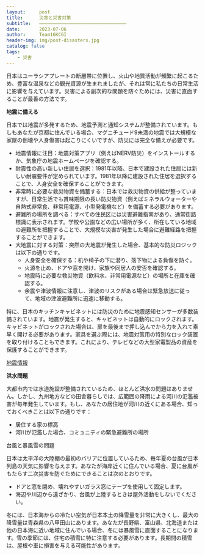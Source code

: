```yaml
---
layout:     post
title:      災害と災害対策
subtitle:   ————————————————————————————————
date:       2023-07-06
author:     Team16KCGI
header-img: img/post-disasters.jpg
catalog: false
tags:
    - 災害
---
```


日本はユーラシアプレートの断層帯に位置し、火山や地質活動が頻繁に起こるため、豊富な温泉などの観光資源が生まれましたが、それは常に私たちの日常生活に影響を与えています。災害による副次的な問題を防ぐためには、災害に直面することが最善の方法です。

**地震に備える**

日本では地震が多発するため、地震予測と通知システムが整備されています。もしもあなたが京都に住んでいる場合、マグニチュード9未満の地震では大規模な家屋の倒壊や人身傷害は起こりにくいですが、防災には完全な備えが必要です。

- 地震情報に注目：地震対策アプリ（例えばNERV防災）をインストールするか、気象庁の地震ホームページを確認する。
- 耐震性の高い新しい住居を選択：1981年以降、日本で建設された住居には新しい耐震要件が定められています。1981年以降に建設された住居を選択することで、人身安全を確保することができます。
- 非常時に必要な救災物資を備蓄する：日本では救災物資の供給が整っていますが、日常生活でも賞味期限の長い防災物資（例えばミネラルウォーターや自熱式非常食、非常用電源、小型発電機など）を備蓄する必要があります。
- 避難所の場所を調べる：すべての住民区には災害避難指南があり、通常街路標識に表示されます。学校や公園などの広い場所が多く、所在している地域の避難所を把握することで、大規模な災害が発生した場合に避難経路を把握することができます。
- 大地震に対する対策：突然の大地震が発生した場合、基本的な防災ロジックは以下の通りです。
    - 人身安全を確保する：机や椅子の下に潜り、落下物による負傷を防ぐ。
    - 火源を止め、ドアや窓を開け、家族や同居人の安否を確認する。
    - 地震時に必要な救災物資（飲料水、非常用電源など）の場所と在庫を確認する。
    - 余震や津波情報に注意し、津波のリスクがある場合は緊急放送に従って、地域の津波避難所に迅速に移動する。

特に、日本のキッチンキャビネットには防災のために地震感知センサーが多数装備されています。地震が発生すると、キャビネットは自動的にロックされます。キャビネットがロックされた場合は、扉を最後まで押し込んでから力を入れて素早く開ける必要があります。家具を選ぶ際には、地震対策用の特別なロック装置を取り付けることもできます。これにより、テレビなどの大型家電製品の資産を保護することができます。

[地震情報](https://www.data.jma.go.jp/multi/quake/index.html?lang=jp)

**洪水問題**

大都市内では水道施設が整備されているため、ほとんど洪水の問題はありません。しかし、九州地方などの田舎暮らしでは、広範囲の降雨による河川の氾濫被害が毎年発生しています。もし、あなたの居住地が河川の近くにある場合、知っておくべきことは以下の通りです：

- 居住する家の標高
- 河川が氾濫した場合、コミュニティの緊急避難所の場所

台風と暴風雪の問題

日本は太平洋の大陸棚の最初のバリアに位置しているため、毎年夏の台風が日本列島の天気に影響を与えます。あなたが海岸近くに住んでいる場合、夏に台風がもたらす二次災害を防ぐためにできることは次のとおりです。

- ドアと窓を閉め、壊れやすいガラス窓にテープを使用して固定します。
- 海辺や川辺から遠ざかり、台風が上陸するときは屋外活動をしないでください。

冬には、日本海からの冷たい空気が日本本土の降雪量を非常に大きくし、最大の降雪量は青森県の八甲田山にあります。あなたが長野県、富山県、北海道または他の日本海に近い地域に住んでいる場合、冬には暴風雪に直面することになります。雪の季節には、住宅の積雪に特に注意する必要があります。長期間の積雪は、屋根や車に損害を与える可能性があります。
